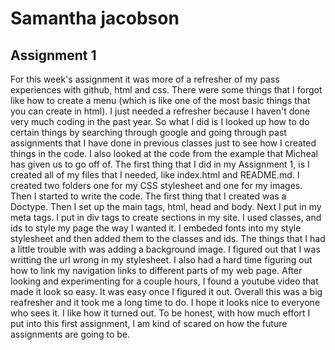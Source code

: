 # Samantha jacobson
## Assignment 1

For this week's assignment it was more of a refresher of my pass experiences with github, html and css. There were some things that I forgot like how to create a menu (which is like one of the most basic things that you can create in html). I just needed a refresher because I haven't done very much coding in the past year. So what I did is I looked up how to do certain things by searching through google and going through past assignments that I have done in previous classes just to see how I created things in the code. I also looked at the code from the example that Micheal has given us to go off of. The first thing that I did in my Assignment 1, is I created all of my files that I needed, like index.html and README.md. I created two folders one for my CSS stylesheet and one for my images. Then I started to write the code. The first thing that I created was a Doctype. Then I set up the main tags, html, head and body. Next I put in my meta tags. I put in div tags to create sections in my site. I used classes, and ids to style my page the way I wanted it. I embeded fonts into my style stylesheet and then added them to the classes and ids. The things that I had a little trouble with was adding a background image. I figured out that I was writting the url wrong in my stylesheet. I also had a hard time figuring out how to link my navigation links to different parts of my web page. After looking and experimenting for a couple hours, I found a youtube video that made it look so easy. It was easy once I figured it out. Overall this was a big reafresher and it took me a long time to do. I hope it looks nice to everyone who sees it. I like how it turned out. To be honest, with how much effort I put into this first assignment, I am kind of scared on how the future assignments are going to be.
